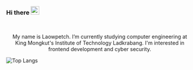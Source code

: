 ### Hi there <a><img src="https://media.giphy.com/media/hvRJCLFzcasrR4ia7z/giphy.gif" width="23px"></a>
<br />
<p align="center">My name is Laowpetch. I’m currently studying computer engineering at King Mongkut's Institute of Technology Ladkrabang. I'm interested in frontend development and cyber security.<p>

![Top Langs](https://github-readme-stats.vercel.app/api/top-langs/?username=Laowpetch&theme=tokyonight&layout=compact&width=200)
